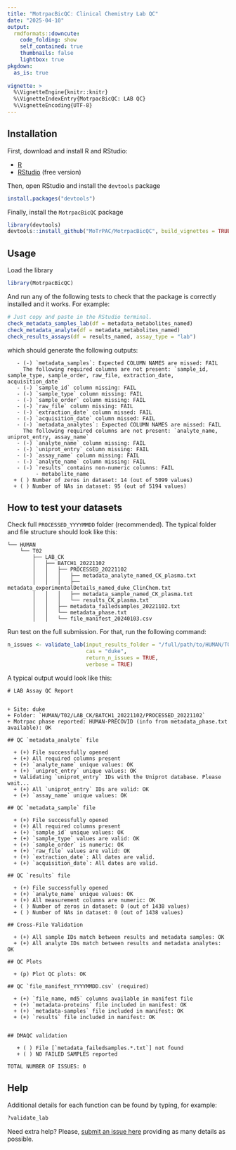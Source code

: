 ```yaml
---
title: "MotrpacBicQC: Clinical Chemistry Lab QC"
date: "2025-04-10"
output:
  rmdformats::downcute:
    code_folding: show
    self_contained: true
    thumbnails: false
    lightbox: true
pkgdown:
  as_is: true
  
vignette: >
  %\VignetteEngine{knitr::knitr}
  %\VignetteIndexEntry{MotrpacBicQC: LAB QC}
  %\VignetteEncoding{UTF-8}
---
```



## Installation

First, download and install R and RStudio:

- [R](https://mirror.las.iastate.edu/CRAN/) 
- [RStudio](https://rstudio.com/products/rstudio/download/) (free version)

Then, open RStudio and install the `devtools` package


``` r
install.packages("devtools")
```

Finally, install the `MotrpacBicQC` package


``` r
library(devtools)
devtools::install_github("MoTrPAC/MotrpacBicQC", build_vignettes = TRUE)
```


## Usage

Load the library


``` r
library(MotrpacBicQC)
```

And run any of the following tests to check that the package 
is correctly installed and it works. For example:


``` r
# Just copy and paste in the RStudio terminal. 
check_metadata_samples_lab(df = metadata_metabolites_named)
check_metadata_analyte(df = metadata_metabolites_named)
check_results_assays(df = results_named, assay_type = "lab")
```

which should generate the following outputs:

```
   - (-) `metadata_samples`: Expected COLUMN NAMES are missed: FAIL
	 The following required columns are not present: `sample_id, sample_type, sample_order, raw_file, extraction_date, acquisition_date`
   - (-) `sample_id` column missing: FAIL
   - (-) `sample_type` column missing: FAIL
   - (-) `sample_order` column missing: FAIL
   - (-) `raw_file` column missing: FAIL
   - (-) `extraction_date` column missed: FAIL
   - (-) `acquisition_date` column missed: FAIL
   - (-) `metadata_analytes`: Expected COLUMN NAMES are missed: FAIL
	 The following required columns are not present: `analyte_name, uniprot_entry, assay_name`
   - (-) `analyte_name` column missing: FAIL
   - (-) `uniprot_entry` column missing: FAIL
   - (-) `assay_name` column missing: FAIL
   - (-) `analyte_name` column missing: FAIL
   - (-) `results` contains non-numeric columns: FAIL
		 - metabolite_name
  + ( ) Number of zeros in dataset: 14 (out of 5099 values)
  + ( ) Number of NAs in dataset: 95 (out of 5194 values)
```

## How to test your datasets

Check full `PROCESSED_YYYYMMDD` folder (recommended). The typical folder and
file structure should look like this:

```
└── HUMAN
    └── T02
        ├── LAB_CK
        │   ├── BATCH1_20221102
        │   │   ├── PROCESSED_20221102
        │   │   │   ├── metadata_analyte_named_CK_plasma.txt
        │   │   │   ├── metadata_experimentalDetails_named_duke_ClinChem.txt
        │   │   │   ├── metadata_sample_named_CK_plasma.txt
        │   │   │   └── results_CK_plasma.txt
        │   │   ├── metadata_failedsamples_20221102.txt
        │   │   └── metadata_phase.txt
        │   │   └── file_manifest_20240103.csv
```


Run test on the full submission. For that, run the following command:


``` r
n_issues <- validate_lab(input_results_folder = "/full/path/to/HUMAN/T02/LAB_CK/BATCH1_20221102/PROCESSED_20221102/", 
                         cas = "duke",
                         return_n_issues = TRUE,
                         verbose = TRUE)
```

A typical output would look like this:

```
# LAB Assay QC Report


+ Site: duke  
+ Folder: `HUMAN/T02/LAB_CK/BATCH1_20221102/PROCESSED_20221102`
+ Motrpac phase reported: HUMAN-PRECOVID (info from metadata_phase.txt available): OK                

## QC `metadata_analyte` file

  + (+) File successfully opened
  + (+) All required columns present
  + (+) `analyte_name` unique values: OK
  + (+) `uniprot_entry` unique values: OK
  + Validating `uniprot_entry` IDs with the Uniprot database. Please wait...
  + (+) All `uniprot_entry` IDs are valid: OK
  + (+) `assay_name` unique values: OK

## QC `metadata_sample` file

  + (+) File successfully opened
  + (+) All required columns present
  + (+) `sample_id` unique values: OK
  + (+) `sample_type` values are valid: OK
  + (+) `sample_order` is numeric: OK
  + (+) `raw_file` values are valid: OK
  + (+) `extraction_date`: All dates are valid.
  + (+) `acquisition_date`: All dates are valid.

## QC `results` file

  + (+) File successfully opened
  + (+) `analyte_name` unique values: OK
  + (+) All measurement columns are numeric: OK
  + ( ) Number of zeros in dataset: 0 (out of 1438 values)
  + ( ) Number of NAs in dataset: 0 (out of 1438 values)

## Cross-File Validation

  + (+) All sample IDs match between results and metadata samples: OK
  + (+) All analyte IDs match between results and metadata analytes: OK

## QC Plots

  + (p) Plot QC plots: OK

## QC `file_manifest_YYYYMMDD.csv` (required)

  + (+) `file_name, md5` columns available in manifest file
  + (+) `metadata-proteins` file included in manifest: OK
  + (+) `metadata-samples` file included in manifest: OK
  + (+) `results` file included in manifest: OK


## DMAQC validation

   + ( ) File [`metadata_failedsamples.*.txt`] not found
   + ( ) NO FAILED SAMPLES reported

TOTAL NUMBER OF ISSUES: 0
```

## Help

Additional details for each function can be found by typing, for example:


``` r
?validate_lab
```

Need extra help? Please, [submit an issue here](https://github.com/MoTrPAC/MotrpacBicQC/issues) 
providing as many details as possible.

